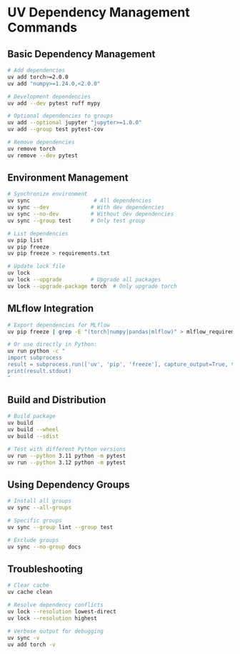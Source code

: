 # UV Dependency Management Commands

## Basic Dependency Management

```bash
# Add dependencies
uv add torch>=2.0.0
uv add "numpy>=1.24.0,<2.0.0"

# Development dependencies
uv add --dev pytest ruff mypy

# Optional dependencies to groups
uv add --optional jupyter "jupyter>=1.0.0"
uv add --group test pytest-cov

# Remove dependencies
uv remove torch
uv remove --dev pytest
```

## Environment Management

```bash
# Synchronize environment
uv sync                    # All dependencies
uv sync --dev             # With dev dependencies
uv sync --no-dev          # Without dev dependencies
uv sync --group test      # Only test group

# List dependencies
uv pip list
uv pip freeze
uv pip freeze > requirements.txt

# Update lock file
uv lock
uv lock --upgrade         # Upgrade all packages
uv lock --upgrade-package torch  # Only upgrade torch
```

## MLflow Integration

```bash
# Export dependencies for MLflow
uv pip freeze | grep -E "(torch|numpy|pandas|mlflow)" > mlflow_requirements.txt

# Or use directly in Python:
uv run python -c "
import subprocess
result = subprocess.run(['uv', 'pip', 'freeze'], capture_output=True, text=True)
print(result.stdout)
"
```

## Build and Distribution

```bash
# Build package
uv build
uv build --wheel
uv build --sdist

# Test with different Python versions
uv run --python 3.11 python -m pytest
uv run --python 3.12 python -m pytest
```

## Using Dependency Groups

```bash
# Install all groups
uv sync --all-groups

# Specific groups
uv sync --group lint --group test

# Exclude groups
uv sync --no-group docs
```

## Troubleshooting

```bash
# Clear cache
uv cache clean

# Resolve dependency conflicts
uv lock --resolution lowest-direct
uv lock --resolution highest

# Verbose output for debugging
uv sync -v
uv add torch -v
``` 